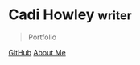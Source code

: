 # Cadi Howley <small>writer</small>

> Portfolio

[GitHub](https://github.com/cadihowley)
[About Me](README.md)

